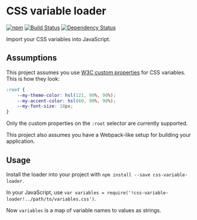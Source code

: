 # CSS variable loader

[![npm](https://img.shields.io/npm/v/css-variable-loader.svg)](https://www.npmjs.com/package/css-variable-loader)
[![Build Status](https://travis-ci.org/Dashlane/css-variable-loader.svg?branch=master)](https://travis-ci.org/Dashlane/css-variable-loader)
[![Dependency Status](https://gemnasium.com/Dashlane/css-variable-loader.svg)](https://gemnasium.com/Dashlane/css-variable-loader)

Import your CSS variables into JavaScript.

## Assumptions

This project assumes you use [W3C custom properties](https://www.w3.org/TR/css-variables/) for CSS variables. This is how they look:

```css
:root {
    --my-theme-color: hsl(121, 90%, 90%);
    --my-accent-color: hsl(60, 90%, 90%);
    --my-font-size: 18px;
}
```

Only the custom properties on the `:root` selector are currently supported.

This project also assumes you have a Webpack-like setup for building your application.

## Usage

Install the loader into your project with `npm install --save css-variable-loader`.

In your JavaScript, use `var variables = require('!css-variable-loader!../path/to/variables.css')`.

Now `variables` is a map of variable names to values as strings.

